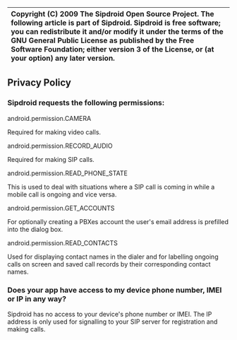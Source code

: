 | Copyright (C) 2009 The Sipdroid Open Source Project. The following article is part of Sipdroid. Sipdroid is free software; you can redistribute it and/or modify it under the terms of the GNU General Public License as published by the Free Software Foundation; either version 3 of the License, or (at your option) any later version. |
|:--------------------------------------------------------------------------------------------------------------------------------------------------------------------------------------------------------------------------------------------------------------------------------------------------------------------------------------------|



## Privacy Policy ##

### Sipdroid requests the following permissions: ###

android.permission.CAMERA

Required for making video calls.

android.permission.RECORD_AUDIO

Required for making SIP calls.

android.permission.READ_PHONE_STATE

This is used to deal with situations where a SIP call is coming in while a mobile call is ongoing and vice versa.

android.permission.GET_ACCOUNTS

For optionally creating a PBXes account the user's email address is prefilled into the dialog box.

android.permission.READ_CONTACTS

Used for displaying contact names in the dialer and for labelling ongoing calls on screen and saved call records by their corresponding contact names.

### Does your app have access to my device phone number, IMEI or IP in any way?  ###

Sipdroid has no access to your device's phone number or IMEI. The IP address is only used for signalling to your SIP server for registration and making calls.
